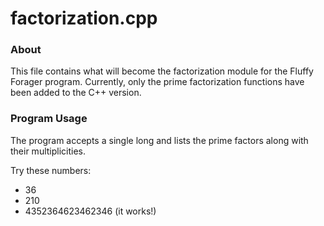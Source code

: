 # factorization.cpp #

### About ###

This file contains what will become the factorization module for the Fluffy
Forager program. Currently, only the prime factorization functions have been
added to the C++ version.

### Program Usage ###

The program accepts a single long and lists the prime factors along with their
multiplicities.

Try these numbers:
*   36
*   210
*   4352364623462346 (it works!)
